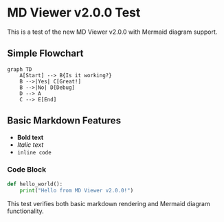 # MD Viewer v2.0.0 Test

This is a test of the new MD Viewer v2.0.0 with Mermaid diagram support.

## Simple Flowchart

```mermaid
graph TD
    A[Start] --> B{Is it working?}
    B -->|Yes| C[Great!]
    B -->|No| D[Debug]
    D --> A
    C --> E[End]
```

## Basic Markdown Features

- **Bold text**
- *Italic text*
- `inline code`

### Code Block
```python
def hello_world():
    print("Hello from MD Viewer v2.0.0!")
```

This test verifies both basic markdown rendering and Mermaid diagram functionality.